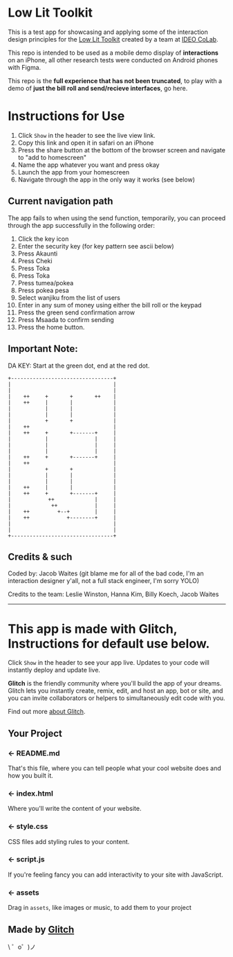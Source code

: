 
Low Lit Toolkit
=================

This is a test app for showcasing and applying some of the interaction design principles for the [Low Lit Toolkit](https://ideocolab.com/lowlittoolkit) created by a team at [IDEO CoLab](https://www.ideocolab.com/).

This repo is intended to be used as a mobile demo display of **interactions** on an iPhone, all other research tests were conducted on Android phones with Figma.

This repo is the **full experience that has not been truncated**, to play with a demo of **just the bill roll and send/recieve interfaces**, go here.


Instructions for Use
=================
1) Click `Show` in the header to see the live view link.
2) Copy this link and open it in safari on an iPhone
3) Press the share button at the bottom of the browser screen and navigate to "add to homescreen"
4) Name the app whatever you want and press okay
5) Launch the app from your homescreen
6) Navigate through the app in the only way it works (see below)

Current navigation path
------------
The app fails to when using the send function, temporarily, you can proceed through the app successfully in the following order:

1) Click the key icon
2) Enter the security key (for key pattern see ascii below)
3) Press Akaunti
4) Press Cheki
5) Press Toka
6) Press Toka
7) Press tumea/pokea
8) Press pokea pesa
9) Select wanjiku from the list of users
10) Enter in any sum of money using either the bill roll or the keypad
11) Press the green send confirmation arrow
12) Press Msaada to confirm sending
13) Press the home button.


Important Note:
------------
DA KEY: Start at the green dot, end at the red dot.
```
+---------------------------------+
|                                 |
|                                 |
|    ++     +       +       ++    |
|    ++     |       |             |
|           |       |             |
|           |       |             |
|           +       +             |
|    ++                           |
|    ++     +       +-------+     |
|           |               |     |
|           |               |     |
|           |               |     |
|    ++     +       +-------+     |
|    ++                           |
|           +       +             |
|           |       |             |
|           |       |             |
|    ++     |       |             |
|    ++     +       +-------+     |
|            ++             |     |
|             ++            |     |
|    ++         +--+        |     |
|    ++            +--------+     |
|                                 |
|                                 |
+---------------------------------+
```


Credits & such
------------
Coded by: Jacob Waites (git blame me for all of the bad code, I'm an interaction designer y'all, not a full stack engineer, I'm sorry YOLO)

Credits to the team: Leslie Winston, Hanna Kim, Billy Koech, Jacob Waites


------- 


This app is made with Glitch, Instructions for default use below.
=================

Click `Show` in the header to see your app live. Updates to your code will instantly deploy and update live.

**Glitch** is the friendly community where you'll build the app of your dreams. Glitch lets you instantly create, remix, edit, and host an app, bot or site, and you can invite collaborators or helpers to simultaneously edit code with you.

Find out more [about Glitch](https://glitch.com/about).


Your Project
------------

### ← README.md

That's this file, where you can tell people what your cool website does and how you built it.

### ← index.html

Where you'll write the content of your website. 

### ← style.css

CSS files add styling rules to your content.

### ← script.js

If you're feeling fancy you can add interactivity to your site with JavaScript.

### ← assets

Drag in `assets`, like images or music, to add them to your project

Made by [Glitch](https://glitch.com/)
-------------------

\ ゜o゜)ノ
